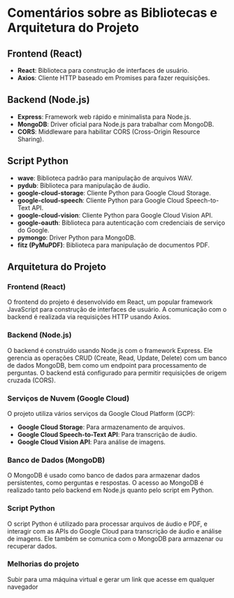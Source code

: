 # Comentários sobre as Bibliotecas e Arquitetura do Projeto

## Frontend (React)
- **React**: Biblioteca para construção de interfaces de usuário.
- **Axios**: Cliente HTTP baseado em Promises para fazer requisições.

## Backend (Node.js)
- **Express**: Framework web rápido e minimalista para Node.js.
- **MongoDB**: Driver oficial para Node.js para trabalhar com MongoDB.
- **CORS**: Middleware para habilitar CORS (Cross-Origin Resource Sharing).

## Script Python
- **wave**: Biblioteca padrão para manipulação de arquivos WAV.
- **pydub**: Biblioteca para manipulação de áudio.
- **google-cloud-storage**: Cliente Python para Google Cloud Storage.
- **google-cloud-speech**: Cliente Python para Google Cloud Speech-to-Text API.
- **google-cloud-vision**: Cliente Python para Google Cloud Vision API.
- **google-oauth**: Biblioteca para autenticação com credenciais de serviço do Google.
- **pymongo**: Driver Python para MongoDB.
- **fitz (PyMuPDF)**: Biblioteca para manipulação de documentos PDF.

## Arquitetura do Projeto

### Frontend (React)
O frontend do projeto é desenvolvido em React, um popular framework JavaScript para construção de interfaces de usuário. A comunicação com o backend é realizada via requisições HTTP usando Axios.

### Backend (Node.js)
O backend é construído usando Node.js com o framework Express. Ele gerencia as operações CRUD (Create, Read, Update, Delete) com um banco de dados MongoDB, bem como um endpoint para processamento de perguntas. O backend está configurado para permitir requisições de origem cruzada (CORS).

### Serviços de Nuvem (Google Cloud)
O projeto utiliza vários serviços da Google Cloud Platform (GCP):
- **Google Cloud Storage**: Para armazenamento de arquivos.
- **Google Cloud Speech-to-Text API**: Para transcrição de áudio.
- **Google Cloud Vision API**: Para análise de imagens.

### Banco de Dados (MongoDB)
O MongoDB é usado como banco de dados para armazenar dados persistentes, como perguntas e respostas. O acesso ao MongoDB é realizado tanto pelo backend em Node.js quanto pelo script em Python.

### Script Python
O script Python é utilizado para processar arquivos de áudio e PDF, e interagir com as APIs do Google Cloud para transcrição de áudio e análise de imagens. Ele também se comunica com o MongoDB para armazenar ou recuperar dados.

### Melhorias do projeto
Subir para uma máquina virtual e gerar um link que acesse em qualquer navegador 
